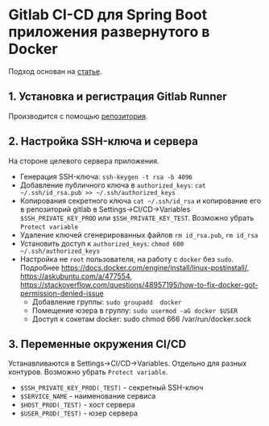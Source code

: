 # Gitlab CI-CD для Spring Boot приложения развернутого в Docker

Подход основан на [статье](https://habr.com/ru/articles/764568/).

## 1. Установка и регистрация Gitlab Runner

Производится с помощью [репозитория](https://github.com/sergei-zachesov/docker-compose-gitlab-runner).

## 2. Настройка SSH-ключа и сервера

На стороне целевого сервера приложения.

* Генерация SSH-ключа: `ssh-keygen -t rsa -b 4096`
* Добавление публичного ключа в `authorized_keys`: `cat ~/.ssh/id_rsa.pub >> ~/.ssh/authorized_keys`
* Копирования секретного ключа `cat ~/.ssh/id_rsa` и копирование его в репозиторий gitlab в Settings->CI/CD->Variables
  `$SSH_PRIVATE_KEY_PROD` или `$SSH_PRIVATE_KEY_TEST`. Возможно убрать `Protect variable`
* Удаление ключей сгенерированных файлов `rm id_rsa.pub`, `rm id_rsa`
* Установить доступ к `authorized_keys`: `chmod 600 ~/.ssh/authorized_keys`
* Настройка не `root` пользователя, на работу с `docker` без `sudo`.
  Подробнее https://docs.docker.com/engine/install/linux-postinstall/, https://askubuntu.com/a/477554, https://stackoverflow.com/questions/48957195/how-to-fix-docker-got-permission-denied-issue
    * Добавление группы: `sudo groupadd  docker`
    * Помещение юзера в группу: `sudo usermod -aG docker $USER`
    * Доступ к сокетам docker: sudo chmod 666 /var/run/docker.sock

## 3. Переменные окружения CI/CD

Устанавливаются в Settings->CI/CD->Variables. Отдельно для разных контуров. Возможно убрать `Protect variable`.

* `$SSH_PRIVATE_KEY_PROD(_TEST)` - секретный SSH-ключ
* `$SERVICE_NAME` - наименование сервиса
* `$HOST_PROD(_TEST)` - хост сервера
* `$USER_PROD(_TEST)` - юзер сервера